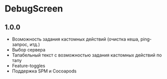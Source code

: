 # DebugScreen

## 1.0.0

- Возможность задания кастомных действий (очистка кеша, ping-запрос, итд.)
- Выбор сервера
- Тапабельный текст с возможностью задания кастомных действий по тапу
- Feature-toggles
- Поддержка SPM и Cocoapods